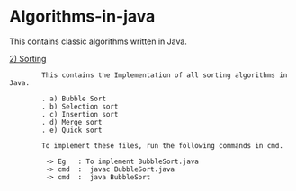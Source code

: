 # Algorithms-in-java
This contains classic algorithms written in Java.

[2) Sorting](https://github.com/lokeshkarra/Algorithms-in-java/tree/e6b2953916f7ebc74956da641f393ee3c8f5596d/Sorting)

            This contains the Implementation of all sorting algorithms in Java.

            . a) Bubble Sort
            . b) Selection sort
            . c) Insertion sort
            . d) Merge sort
            . e) Quick sort
            
            To implement these files, run the following commands in cmd.
            
             -> Eg   : To implement BubbleSort.java
             -> cmd  :  javac BubbleSort.java
             -> cmd  :  java BubbleSort






